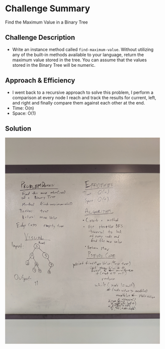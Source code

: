 # Challenge Summary
Find the Maximum Value in a Binary Tree

## Challenge Description
* Write an instance method called ```find-maximum-value```. Without utilizing any of the built-in methods available to your language, return the maximum value stored in the tree. You can assume that the values stored in the Binary Tree will be numeric.

## Approach & Efficiency
* I went back to a recursive approach to solve this problem, I perform a comparison at every node I reach and track the results for current, left, and right and finally compare them against each other at the end.
* Time: O(n)
* Space: O(1)

## Solution
![Find Maximum Value Method Whiteboard](../src/main/resources/find_maximum_binary_tree.jpg)
